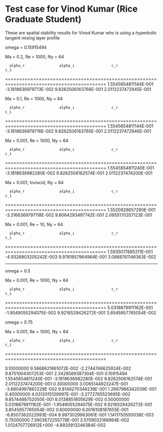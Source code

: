 # Test case for Vinod Kumar (Rice Graduate Student)

These are spatial stability results for Vinod Kumar who is using a hyperbolic tangent
mixing layer profile

omega = 0.15915494

Ma = 0.2, Re = 1000, Ny = 64

      alpha_r                alpha_i                 c_r                   c_i
==========================================================================================
1.5545654811144E-001  -3.1818636979713E-002   9.8262506163766E-001   2.0112237472945E-001

Ma = 0.1, Re = 1000, Ny = 64

      alpha_r                alpha_i                 c_r                   c_i
==========================================================================================
1.5545654811144E-001  -3.1818636979716E-002   9.8262506163765E-001   2.0112237472946E-001

Ma = 0.001, Re = 1000, Ny = 64

      alpha_r                alpha_i                 c_r                   c_i
==========================================================================================
1.5545654811240E-001  -3.1818636982280E-002   9.8262506162574E-001   2.0112237474200E-001

Ma = 0.001, Inviscid, Ny = 64

      alpha_r                alpha_i                 c_r                   c_i
==========================================================================================
1.5520926657290E-001  -3.3166369797118E-002   9.8064293497742E-001   2.0955170357123E-001


Ma = 0.001, Re = 10, Ny = 64

      alpha_r                alpha_i                 c_r                   c_i
==========================================================================================
1.5935017885211E-001  -4.9328903205242E-003   9.9781857964964E-001   3.0888761146363E-002


------------------------------------------------------------------------------------------

omega = 0.5

Ma = 0.001, Re = 1000, Ny = 64

      alpha_r                alpha_i                 c_r                   c_i
==========================================================================================
5.0318879911162E-001  -1.9549055294075E-002   9.9216529426272E-001   3.8545957765054E-002

omega = 0.75

Ma = 0.001, Re = 1000, Ny = 64

      alpha_r                alpha_i                 c_r                   c_i
==========================================================================================

0.10000000 9.5868621661072E-002  -2.2744746625924E-002   9.8751004307253E-001   2.3428589387304E-001
0.15915494 1.5545654811240E-001  -3.1818636982280E-002   9.8262506162574E-001   2.0112237474200E-001
0.30000000 3.0065144923247E-001  -3.8804987862229E-002   9.8148270348238E-001   1.2667966342039E-001
0.40000000 4.0312015129997E-001  -3.2772765523695E-002   9.8574488752050E-001   8.0138851805629E-002
0.50000000 5.0318879911162E-001  -1.9549055294075E-002   9.9216529426272E-001   3.8545957765054E-002
0.60000000 6.0016108187655E-001  -6.8507362022993E-004   9.9973029963061E-001   1.1411750550036E-003
0.75000000 7.3903672255778E-001   3.5709032166964E-002   1.0124707726912E+000  -4.8920913246384E-002
